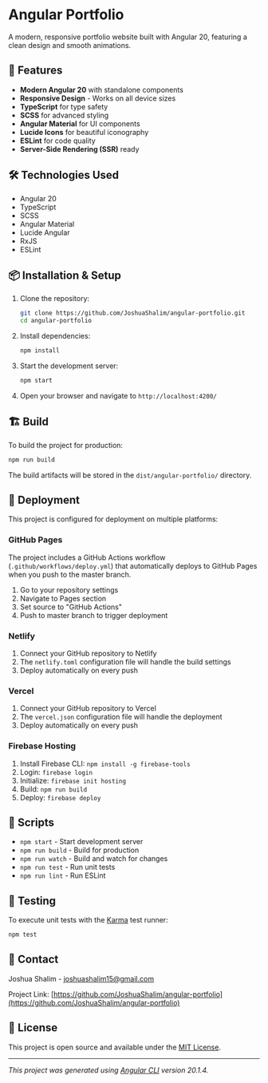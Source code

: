# Angular Portfolio

A modern, responsive portfolio website built with Angular 20, featuring a clean design and smooth animations.

## 🚀 Features

- **Modern Angular 20** with standalone components
- **Responsive Design** - Works on all device sizes
- **TypeScript** for type safety
- **SCSS** for advanced styling
- **Angular Material** for UI components
- **Lucide Icons** for beautiful iconography
- **ESLint** for code quality
- **Server-Side Rendering (SSR)** ready

## 🛠️ Technologies Used

- Angular 20
- TypeScript
- SCSS
- Angular Material
- Lucide Angular
- RxJS
- ESLint

## 📦 Installation & Setup

1. Clone the repository:
   ```bash
   git clone https://github.com/JoshuaShalim/angular-portfolio.git
   cd angular-portfolio
   ```

2. Install dependencies:
   ```bash
   npm install
   ```

3. Start the development server:
   ```bash
   npm start
   ```

4. Open your browser and navigate to `http://localhost:4200/`

## 🏗️ Build

To build the project for production:

```bash
npm run build
```

The build artifacts will be stored in the `dist/angular-portfolio/` directory.

## 🚀 Deployment

This project is configured for deployment on multiple platforms:

### GitHub Pages
The project includes a GitHub Actions workflow (`.github/workflows/deploy.yml`) that automatically deploys to GitHub Pages when you push to the master branch.

1. Go to your repository settings
2. Navigate to Pages section
3. Set source to "GitHub Actions"
4. Push to master branch to trigger deployment

### Netlify
1. Connect your GitHub repository to Netlify
2. The `netlify.toml` configuration file will handle the build settings
3. Deploy automatically on every push

### Vercel
1. Connect your GitHub repository to Vercel
2. The `vercel.json` configuration file will handle the deployment
3. Deploy automatically on every push

### Firebase Hosting
1. Install Firebase CLI: `npm install -g firebase-tools`
2. Login: `firebase login`
3. Initialize: `firebase init hosting`
4. Build: `npm run build`
5. Deploy: `firebase deploy`

## 📝 Scripts

- `npm start` - Start development server
- `npm run build` - Build for production
- `npm run watch` - Build and watch for changes
- `npm run test` - Run unit tests
- `npm run lint` - Run ESLint

## 🧪 Testing

To execute unit tests with the [Karma](https://karma-runner.github.io) test runner:

```bash
npm test
```

## 📧 Contact

Joshua Shalim - [joshuashalim15@gmail.com](mailto:joshuashalim15@gmail.com)

Project Link: [https://github.com/JoshuaShalim/angular-portfolio](https://github.com/JoshuaShalim/angular-portfolio)

## 📄 License

This project is open source and available under the [MIT License](LICENSE).

---

*This project was generated using [Angular CLI](https://github.com/angular/angular-cli) version 20.1.4.*
